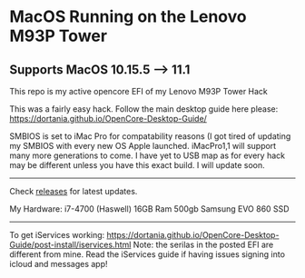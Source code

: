 # MacOS Running on the Lenovo M93P Tower

## Supports MacOS 10.15.5 --> 11.1

This repo is my active opencore EFI of my Lenovo M93P Tower Hack

This was a fairly easy hack. Follow the main desktop guide here please: https://dortania.github.io/OpenCore-Desktop-Guide/

SMBIOS is set to iMac Pro for compatability reasons (I got tired of updating my SMBIOS with every new OS Apple launched. iMacPro1,1 will support many more generations to come. I have yet to USB map as for every hack may be different unless you have this exact build. I will update soon.

---

Check [releases](https://github.com/stakeout55/macOS-10.15.5-OpenCore_0.5.9_Lenovo-M93P-Tower/releases) for latest updates.

My Hardware:
i7-4700 (Haswell)
16GB Ram
500gb Samsung EVO 860 SSD

---

To get iServices working: https://dortania.github.io/OpenCore-Desktop-Guide/post-install/iservices.html
Note: the serilas in the posted EFI are different from mine. Read the iServices guide if having issues signing into icloud and messages app!

